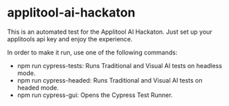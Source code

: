 # applitool-ai-hackaton
This is an automated test for the Applitool AI Hackaton. Just set up your applitools api key and enjoy the experience.

In order to make it run, use one of the following commands:
- npm run cypress-tests: Runs Traditional and Visual AI tests on headless mode.
- npm run cypress-headed: Runs Traditional and Visual AI tests on headed mode.
- npm run cypress-gui: Opens the Cypress Test Runner.
